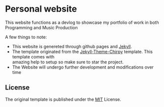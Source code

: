 # Personal website
This website functions as a devlog to showcase my portfolio of work in both Programming and Music Production<br>

A few things to note:
* This website is genereted through github pages and [Jekyll](https://jekyllrb.com/).
* The template originated from the [Jekyll-Theme-Chirpy](https://github.com/cotes2020/jekyll-theme-chirpy/tree/master) template. This template comes with <br>amazing help to setup so make sure to star the project.
* The Website will undergo further development and modifications over time

## License

The original template is published under the [MIT][mit] License.

[gem]: https://rubygems.org/gems/jekyll-theme-chirpy
[chirpy]: https://github.com/cotes2020/jekyll-theme-chirpy/
[CD]: https://en.wikipedia.org/wiki/Continuous_deployment
[mit]: https://github.com/cotes2020/chirpy-starter/blob/master/LICENSE
